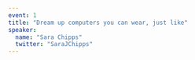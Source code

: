 ```yaml
---
event: 1
title: "Dream up computers you can wear, just like"
speaker:
  name: "Sara Chipps"
  twitter: "SaraJChipps"
---
```

